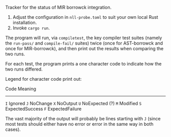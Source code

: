 Tracker for the status of MIR borrowck integration.

1. Adjust the configuration in `nll-probe.toml` to suit your own local Rust installation.
2. Invoke `cargo run`.

The program will run, via `compiletest`, the key compiler test suites
(namely the `run-pass/` and `compile-fail/` suites) twice (once for
AST-borrowck and once for MIR-borrowck), and then print out the
results when comparing the two runs.

For each test, the program prints a one character code to indicate how
the two runs differed.

Legend for character code print out:

Code Meaning
---- --------------
`I`  Ignored
`J`  NoChange
`X`  NoOutput
`U`  NoExpected (?)
`M`  Modified
`S`  ExpectedSuccess
`F`  ExpectedFailure

The vast majority of the output will probably be lines starting with
`J` (since most tests should either have no error or error in the same
way in both cases).
